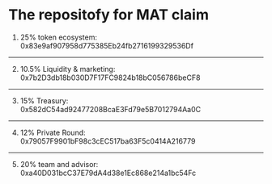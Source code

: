 # The repositofy for MAT claim

1.    25% token ecosystem:  
0x83e9af907958d775385Eb24fb2716199329536Df 
------------------------- 
2.    10.5% Liquidity & marketing:  
0x7b2D3db18b030D7F17FC9824b18bC056786beCF8 
-------------------------- 
3.    15% Treasury:  
0x582dC54ad92477208BcaE3Fd79e5B7012794Aa0C 
--------------------------------- 
4.    12% Private Round:  
0x79057F9901bF98c3cEC517ba63F5c0414A216779 
--------------------------------- 
5.    20% team and advisor:  
0xa40D031bcC37E79dA4d38e1Ec868e214a1bc54Fc